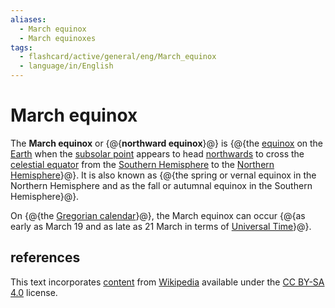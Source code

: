 ```yaml
---
aliases:
  - March equinox
  - March equinoxes
tags:
  - flashcard/active/general/eng/March_equinox
  - language/in/English
---
```


# March equinox

The __March equinox__ or {@{__northward equinox__}@} is {@{the [equinox](equinox.md) on the [Earth](Earth.md) when the [subsolar point](subsolar%20point.md) appears to head [northwards](north.md) to cross the [celestial equator](celestial%20equator.md) from the [Southern Hemisphere](Southern%20Hemisphere.md) to the [Northern Hemisphere](Northern%20Hemisphere.md)}@}. It is also known as {@{the spring or vernal equinox in the Northern Hemisphere and as the fall or autumnal equinox in the Southern Hemisphere}@}. <!--SR:!2025-01-14,144,310!2025-02-08,164,310!2025-02-21,171,310-->

On {@{the [Gregorian calendar](Gregorian%20calendar.md)}@}, the March equinox can occur {@{as early as March 19 and as late as 21 March in terms of [Universal Time](Universal%20Time.md)}@}. <!--SR:!2025-04-03,192,310!2025-07-14,198,250-->

## references

This text incorporates [content](https://en.wikipedia.org/wiki/March_equinox) from [Wikipedia](Wikipedia.md) available under the [CC BY-SA 4.0](https://creativecommons.org/licenses/by-sa/4.0/) license.
